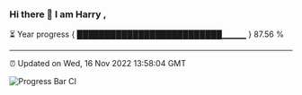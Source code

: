 ### Hi there 👋 I am Harry , 

⏳ Year progress { ██████████████████████████▁▁▁▁ } 87.56 %

---

⏰ Updated on Wed, 16 Nov 2022 13:58:04 GMT

![Progress Bar CI](https://github.com/duykhang68/duykhang68/workflows/Progress%20Bar%20CI/badge.svg)
